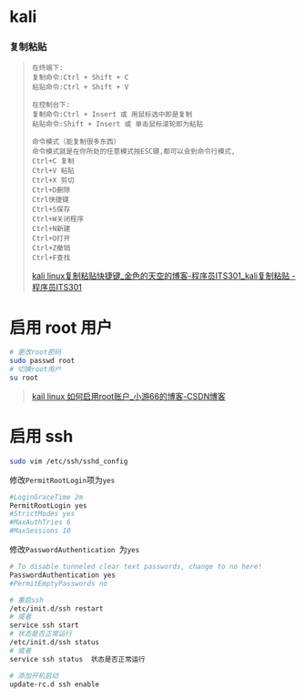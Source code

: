 # kali



### 复制粘贴

> ```
> 在终端下:
> 复制命令:Ctrl + Shift + C
> 粘贴命令:Ctrl + Shift + V
> 
> 在控制台下:
> 复制命令:Ctrl + Insert 或 用鼠标选中即是复制
> 粘贴命令:Shift + Insert 或 单击鼠标滚轮即为粘贴
> 
> 命令模式（能复制很多东西）
> 命令模式就是在你所处的任意模式按ESC键,都可以会到命令行模式,
> Ctrl+C 复制
> Ctrl+V 粘贴
> Ctrl+X 剪切
> Ctrl+D删除
> Ctrl快捷键
> Ctrl+S保存
> Ctrl+W关闭程序
> Ctrl+N新建
> Ctrl+O打开
> Ctrl+Z撤销
> Ctrl+F查找
> ```
>
> [kali linux复制粘贴快捷键_金色的天空的博客-程序员ITS301_kali复制粘贴 - 程序员ITS301](https://www.its301.com/article/qq_44881113/120458922)

# 启用 root 用户

```bash
# 更改root密码
sudo passwd root
# 切换root用户
su root
```

> [kail linux 如何启用root账户_小游66的博客-CSDN博客](https://blog.csdn.net/xiaoyou625/article/details/111772864)

# 启用 ssh

```bash
sudo vim /etc/ssh/sshd_config
```

修改`PermitRootLogin`项为`yes`

```bash
#LoginGraceTime 2m
PermitRootLogin yes
#StrictModes yes
#MaxAuthTries 6
#MaxSessions 10
```

修改`PasswordAuthentication `为`yes`

```bash
# To disable tunneled clear text passwords, change to no here!
PasswordAuthentication yes
#PermitEmptyPasswords no
```

```bash
# 重启ssh
/etc/init.d/ssh restart
# 或者
service ssh start
# 状态是否正常运行
/etc/init.d/ssh status
# 或者
service ssh status  状态是否正常运行

# 添加开机启动
update-rc.d ssh enable
```

